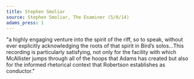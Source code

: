 ```yaml
---
title: Stephen Smoliar
source: Stephen Smoliar, The Examiner (5/8/14)
adams_press: 1
---
```

"a highly engaging venture into the spirit of the riff, so to speak, without ever explicitly acknowledging the roots of that spirit in Bird&#8217;s solos...This recording is particularly satisfying, not only for the facility with which McAllister jumps through all of the hoops that Adams has created but also for the informed rhetorical context that Robertson establishes as conductor."